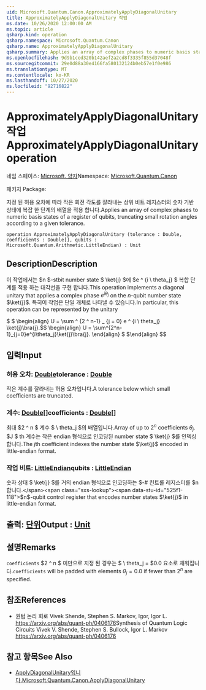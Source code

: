 ```yaml
---
uid: Microsoft.Quantum.Canon.ApproximatelyApplyDiagonalUnitary
title: ApproximatelyApplyDiagonalUnitary 작업
ms.date: 10/26/2020 12:00:00 AM
ms.topic: article
qsharp.kind: operation
qsharp.namespace: Microsoft.Quantum.Canon
qsharp.name: ApproximatelyApplyDiagonalUnitary
qsharp.summary: Applies an array of complex phases to numeric basis states of a register of qubits, truncating small rotation angles according to a given tolerance.
ms.openlocfilehash: 9d9b1ced320b142aef2a2cd8f3335f855d37048f
ms.sourcegitcommit: 29e0d88a30e4166fa580132124b0eb57e1f0e986
ms.translationtype: MT
ms.contentlocale: ko-KR
ms.lasthandoff: 10/27/2020
ms.locfileid: "92716822"
---
```

# <a name="approximatelyapplydiagonalunitary-operation"></a><span data-ttu-id="525f1-102">ApproximatelyApplyDiagonalUnitary 작업</span><span class="sxs-lookup"><span data-stu-id="525f1-102">ApproximatelyApplyDiagonalUnitary operation</span></span>

<span data-ttu-id="525f1-103">네임 스페이스: [Microsoft. 양자](xref:Microsoft.Quantum.Canon)</span><span class="sxs-lookup"><span data-stu-id="525f1-103">Namespace: [Microsoft.Quantum.Canon](xref:Microsoft.Quantum.Canon)</span></span>

<span data-ttu-id="525f1-104">패키지 [](https://nuget.org/packages/)</span><span class="sxs-lookup"><span data-stu-id="525f1-104">Package: [](https://nuget.org/packages/)</span></span>


<span data-ttu-id="525f1-105">지정 된 허용 오차에 따라 작은 회전 각도를 잘라내는 상위 비트 레지스터의 숫자 기반 상태에 복잡 한 단계의 배열을 적용 합니다.</span><span class="sxs-lookup"><span data-stu-id="525f1-105">Applies an array of complex phases to numeric basis states of a register of qubits, truncating small rotation angles according to a given tolerance.</span></span>

```qsharp
operation ApproximatelyApplyDiagonalUnitary (tolerance : Double, coefficients : Double[], qubits : Microsoft.Quantum.Arithmetic.LittleEndian) : Unit
```


## <a name="description"></a><span data-ttu-id="525f1-106">Description</span><span class="sxs-lookup"><span data-stu-id="525f1-106">Description</span></span>

<span data-ttu-id="525f1-107">이 작업에서는 $n $-stbit number state $ \ket{j} $에 $e ^ {i \ theta_j} $ 복합 단계를 적용 하는 대각선을 구현 합니다.</span><span class="sxs-lookup"><span data-stu-id="525f1-107">This operation implements a diagonal unitary that applies a complex phase $e^{i \theta_j}$ on the $n$-qubit number state $\ket{j}$.</span></span>
<span data-ttu-id="525f1-108">특히이 작업은 단일 개체로 나타낼 수 있습니다.</span><span class="sxs-lookup"><span data-stu-id="525f1-108">In particular, this operation can be represented by the unitary</span></span>

<span data-ttu-id="525f1-109">$ $ \begin{align} U = \sum ^ {2 ^ n-1} _ {j = 0} e ^ {i \ theta_j} \ket{j}\bra{j}.</span><span class="sxs-lookup"><span data-stu-id="525f1-109">$$ \begin{align} U = \sum^{2^n-1}_{j=0}e^{i\theta_j}\ket{j}\bra{j}.</span></span>
<span data-ttu-id="525f1-110">\end{align} $ $</span><span class="sxs-lookup"><span data-stu-id="525f1-110">\end{align} $$</span></span>

## <a name="input"></a><span data-ttu-id="525f1-111">입력</span><span class="sxs-lookup"><span data-stu-id="525f1-111">Input</span></span>

### <a name="tolerance--double"></a><span data-ttu-id="525f1-112">허용 오차: [Double](xref:microsoft.quantum.lang-ref.double)</span><span class="sxs-lookup"><span data-stu-id="525f1-112">tolerance : [Double](xref:microsoft.quantum.lang-ref.double)</span></span>

<span data-ttu-id="525f1-113">작은 계수를 잘라내는 허용 오차입니다.</span><span class="sxs-lookup"><span data-stu-id="525f1-113">A tolerance below which small coefficients are truncated.</span></span>


### <a name="coefficients--double"></a><span data-ttu-id="525f1-114">계수: [Double](xref:microsoft.quantum.lang-ref.double)[]</span><span class="sxs-lookup"><span data-stu-id="525f1-114">coefficients : [Double](xref:microsoft.quantum.lang-ref.double)[]</span></span>

<span data-ttu-id="525f1-115">최대 $2 ^ n $ 계수 $ \ theta_j $의 배열입니다.</span><span class="sxs-lookup"><span data-stu-id="525f1-115">Array of up to $2^n$ coefficients $\theta_j$.</span></span> <span data-ttu-id="525f1-116">$J $ th 계수는 작은 endian 형식으로 인코딩된 number state $ \ket{j} $를 인덱싱합니다.</span><span class="sxs-lookup"><span data-stu-id="525f1-116">The $j$th coefficient indexes the number state $\ket{j}$ encoded in little-endian format.</span></span>


### <a name="qubits--littleendian"></a><span data-ttu-id="525f1-117">작업 비트: [LittleEndian](xref:Microsoft.Quantum.Arithmetic.LittleEndian)</span><span class="sxs-lookup"><span data-stu-id="525f1-117">qubits : [LittleEndian](xref:Microsoft.Quantum.Arithmetic.LittleEndian)</span></span>

<span data-ttu-id="525f1-118">숫자 상태 $ \ket{j} $를 거의 endian 형식으로 인코딩하는 $-# 컨트롤 레지스터를 $n 합니다.</span><span class="sxs-lookup"><span data-stu-id="525f1-118">$n$-qubit control register that encodes number states $\ket{j}$ in little-endian format.</span></span>



## <a name="output--unit"></a><span data-ttu-id="525f1-119">출력: [단위](xref:microsoft.quantum.lang-ref.unit)</span><span class="sxs-lookup"><span data-stu-id="525f1-119">Output : [Unit](xref:microsoft.quantum.lang-ref.unit)</span></span>



## <a name="remarks"></a><span data-ttu-id="525f1-120">설명</span><span class="sxs-lookup"><span data-stu-id="525f1-120">Remarks</span></span>

<span data-ttu-id="525f1-121">`coefficients` $2 ^ n $ 미만으로 지정 된 경우는 $ \ theta_j = $0.0 요소로 채워집니다.</span><span class="sxs-lookup"><span data-stu-id="525f1-121">`coefficients` will be padded with elements $\theta_j = 0.0$ if fewer than $2^n$ are specified.</span></span>

## <a name="references"></a><span data-ttu-id="525f1-122">참조</span><span class="sxs-lookup"><span data-stu-id="525f1-122">References</span></span>

- <span data-ttu-id="525f1-123">퀀텀 논리 회로 Vivek Shende, Stephen S. Markov, Igor, Igor L. https://arxiv.org/abs/quant-ph/0406176</span><span class="sxs-lookup"><span data-stu-id="525f1-123">Synthesis of Quantum Logic Circuits Vivek V. Shende, Stephen S. Bullock, Igor L. Markov https://arxiv.org/abs/quant-ph/0406176</span></span>

## <a name="see-also"></a><span data-ttu-id="525f1-124">참고 항목</span><span class="sxs-lookup"><span data-stu-id="525f1-124">See Also</span></span>

- [<span data-ttu-id="525f1-125">ApplyDiagonalUnitary입니다.</span><span class="sxs-lookup"><span data-stu-id="525f1-125">Microsoft.Quantum.Canon.ApplyDiagonalUnitary</span></span>](xref:Microsoft.Quantum.Canon.ApplyDiagonalUnitary)